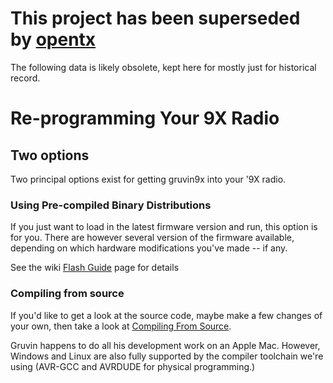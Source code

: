# This project has been superseded by [opentx](http://opentx.googlecode.com/) #

The following data is likely obsolete, kept here for mostly just for historical record.


# Re-programming Your 9X Radio #

## Two options ##

Two principal options exist for getting gruvin9x into your '9X radio.

### Using Pre-compiled Binary Distributions ###

If you just want to load in the latest firmware version and run, this option is for you. There are however several version of the firmware available, depending on which hardware modifications you've made -- if any.

See the wiki [Flash Guide](FlashGuide.md) page for details

### Compiling from source ###

If you'd like to get a look at the source code, maybe make a few changes of your own, then take a look at [Compiling From Source](CompilingFromSource.md).

Gruvin happens to do all his development work on an Apple Mac. However, Windows and Linux are also fully supported by the compiler toolchain we're using (AVR-GCC and AVRDUDE for physical programming.)
